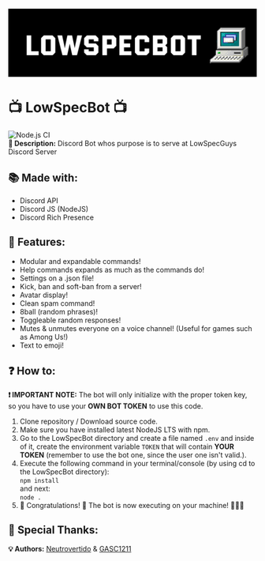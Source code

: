 ![](src/img/banner.png)

# 📺 LowSpecBot 📺

![Node.js CI](https://github.com/Neutrovertido/LowSpecBot/workflows/Node.js%20CI/badge.svg)  
**📖 Description:** Discord Bot whos purpose is to serve at LowSpecGuys Discord Server

## 📚 Made with:

-   Discord API
-   Discord JS (NodeJS)
-   Discord Rich Presence

## 🏅 Features:

-   Modular and expandable commands!
-   Help commands expands as much as the commands do!
-   Settings on a .json file!
-   Kick, ban and soft-ban from a server!
-   Avatar display!
-   Clean spam command!
-   8ball (random phrases)!
-   Toggleable random responses!
-   Mutes & unmutes everyone on a voice channel! (Useful for games such as Among Us!)
-   Text to emoji!

## ❓ How to:

**❗ IMPORTANT NOTE:** The bot will only initialize with the proper token key, so you have to use your **OWN BOT TOKEN** to use this code.

1. Clone repository / Download source code.
2. Make sure you have installed latest NodeJS LTS with npm.
3. Go to the LowSpecBot directory and create a file named `.env` and inside of it, create the environment variable `TOKEN` that will contain **YOUR TOKEN** (remember to use the bot one, since the user one isn't valid.).
4. Execute the following command in your terminal/console (by using cd to the LowSpecBot directory):  
   `npm install`  
   and next:  
   `node .`
5. 🎉 Congratulations! 🎉 The bot is now executing on your machine! 👏👏👏

## 📣 Special Thanks:

**💡 Authors:** [Neutrovertido](https://github.com/Neutrovertido/) & [GASC1211](https://github.com/Gasc1211/)
